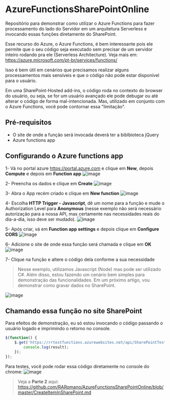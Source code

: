 # AzureFunctionsSharePointOnline
Repositório para demonstrar como utilizar o Azure Functions para fazer processamento do lado do Servidor em um arquitetura Serverless e invocando essas funções diretamente do SharePoint.

Esse recurso do Azure, o Azure Functions, é bem interessante pois ele permite que o seu código seja executado sem precisar de um servidor inteiro rodando pra ele (Serverless Architecture). Veja mais em: https://azure.microsoft.com/pt-br/services/functions/

Isso é bem útil em cenários que precisamos realizar alguns processamentos mais sensíveis e que o código não pode estar disponível para o usuário.

Em uma SharePoint-Hosted add-ins, o código roda no contexto do browser do usuário, ou seja, se for um usuário avançado ele pode debugar ou até alterar o código de forma mal-intencionada. Mas, utilizado em conjunto com o Azure Functions, você pode contornar essa "limitação".

## Pré-requisitos
- O site de onde a função será invocada deverá ter a biblbioteca jQuery
- Azure functions app

## Configurando o Azure functions app
1- Vá no portal azure https://portal.azure.com e clique em **New**, depois **Compute** e depois em **Function app**
![image](https://cloud.githubusercontent.com/assets/12012898/22021524/0536ce0e-dca5-11e6-8e86-257c4775646b.png)

2- Preencha os dados e clique em **Create**
![image](https://cloud.githubusercontent.com/assets/12012898/22021585/46f448c6-dca5-11e6-927f-a0dda5947aff.png)

3- Abra o App recém criado e clique em **New function**
![image](https://cloud.githubusercontent.com/assets/12012898/22021630/7b0a592a-dca5-11e6-8c3e-6bf9161ac464.png)

4- Escolha **HTTP Trigger - Javascript**, dê um nome para a função e mude o Authorization Level para **Anonymous** (nesse exemplo não será necessário autorização para a nossa API, mas certamente nas necessidades reais do dia-a-dia, isso deve ser mudado).
![image](https://cloud.githubusercontent.com/assets/12012898/22021682/b34600aa-dca5-11e6-8cd8-a9a2777a6389.png)

5- Após criar, vá em **Function app settings** e depois clique em **Configure CORS**
![image](https://cloud.githubusercontent.com/assets/12012898/22021754/10e7ef8e-dca6-11e6-8819-44dc8258fcd8.png)

6- Adicione o site de onde essa função será chamada e clique em **OK**
![image](https://cloud.githubusercontent.com/assets/12012898/22021778/2e8a2e6c-dca6-11e6-9ab8-f8533ce82df5.png)

7- Clique na função e altere o código dela conforme a sua necessidade
> Nesse exemplo, utilizamos Javascript (Node) mas pode ser utilizado C#. Além disso, estou fazendo um cenário bem simples para demonstração das funcionalidades. Em um próximo artigo, vou demonstrar como gravar dados no SharePoint.

![image](https://cloud.githubusercontent.com/assets/12012898/22021808/56ef3c9e-dca6-11e6-8826-afbaf779abfc.png)

## Chamando essa função no site SharePoint
Para efeitos de demonstração, eu só estou invocando o código passando o usuário logado e imprimindo o retorno no console.
```javascript
$(function() {
	$.get('https://rrtestfunctions.azurewebsites.net/api/SharePointTest?name='+_spPageContextInfo.userLoginName, function(result) { 
		console.log(result); 
	});
});
```

Para testes, você pode rodar essa código diretamente no console do chrome:
![image](https://cloud.githubusercontent.com/assets/12012898/22022184/06c8069a-dca8-11e6-978b-7214b71041e5.png)



> Veja a **Parte 2** aqui: https://github.com/RARomano/AzureFunctionsSharePointOnline/blob/master/CreateItemInSharePoint.md
